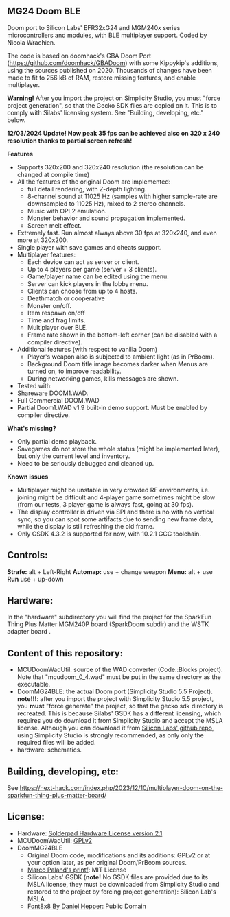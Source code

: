 ## MG24 Doom BLE
 Doom port to Silicon Labs' EFR32xG24 and MGM240x series microcontrollers and modules, with BLE multiplayer support.
 Coded by Nicola Wrachien.

The code is based on doomhack's GBA Doom Port (https://github.com/doomhack/GBADoom) with some Kippykip's additions, using the sources published on 2020. Thousands of changes have been made to fit to 256 kB of RAM, restore missing features, and enable multiplayer.

**Warning!** After you import the project on Simplicity Studio, you must "force project generation", so that the Gecko SDK files are copied on it. This is to comply with Silabs' licensing system. See "Building, developing, etc." below.

**12/03/2024 Update! Now peak 35 fps can be achieved also on 320 x 240 resolution thanks to partial screen refresh!**

**Features**

- Supports 320x200 and 320x240 resolution (the resolution can be changed at compile time)
- All the features of the original Doom are implemented:
  - full detail rendering, with Z-depth lighting.
  - 8-channel sound at 11025 Hz (samples with higher sample-rate are downsampled to 11025 Hz), mixed to 2 stereo channels.
  - Music with OPL2 emulation.
  - Monster behavior and sound propagation implemented.
  - Screen melt effect.
 - Extremely fast. Run almost always above 30 fps at 320x240, and even more at 320x200.
- Single player with save games and cheats support.
- Multiplayer features:
  - Each device can act as server or client.
  - Up to 4 players per game (server + 3 clients).
  - Game/player name can be edited using the menu.
  - Server can kick players in the lobby menu.
  - Clients can choose from up to 4 hosts.
  - Deathmatch or cooperative
  - Monster on/off.
  - Item respawn on/off
  - Time and frag limits.
  - Multiplayer over BLE.
  - Frame rate shown in the bottom-left corner (can be disabled with a compiler directive).
 - Additional features (with respect to vanilla Doom)
   - Player's weapon also is subjected to ambient light (as in PrBoom).
   - Background Doom title image becomes darker when Menus are turned on, to improve readability.
   - During networking games, kills messages are shown.
  - Tested with:
  - Shareware DOOM1.WAD.
  - Full Commercial DOOM.WAD
  - Partial Doom1.WAD v1.9 built-in demo support. Must be enabled by compiler directive.

**What's missing?**
- Only partial demo playback.
- Savegames do not store the whole status (might be implemented later), but only the current level and inventory.
- Need to be seriously debugged and cleaned up.

**Known issues**
- Multiplayer might be unstable in very crowded RF environments, i.e. joining might be difficult and 4-player game sometimes might be slow (from our tests, 3 player game is always fast, going at 30 fps).
- The display controller is driven via SPI and there is no with no vertical sync, so you can spot some artifacts due to sending new frame data, while the display is still refreshing the old frame.
- Only GSDK 4.3.2 is supported for now, with 10.2.1 GCC toolchain.

## Controls:
**Strafe:** alt + Left-Right
**Automap:** use + change weapon
**Menu:** alt + use
**Run** use + up-down


## Hardware:
In the "hardware" subdirectory you will find the project for the SparkFun Thing Plus Matter MGM240P board (SparkDoom subdir) and the WSTK adapter board .

## Content of this repository:
- MCUDoomWadUtil: source of the WAD converter (Code::Blocks project). Note that "mcudoom_0_4.wad" must be put in the same directory as the executable.
- DoomMG24BLE: the actual Doom port (Simplicity Studio 5.5 Project). **note!!!**: after you import the project with Simplicity Studio 5.5 project, you **must** "force generate" the project, so that the gecko sdk directory is recreated. This is because Silabs' GSDK has a different licensing, which requires you do download it from Simplicity Studio and accept the MSLA license.  Although you can download it from [Silicon Labs' github repo](https://github.com/SiliconLabs/gecko_sdk), using Simplicity Studio is strongly recommended, as only only the required files will be added.
- hardware: schematics.

## Building, developing, etc:
See https://next-hack.com/index.php/2023/12/10/multiplayer-doom-on-the-sparkfun-thing-plus-matter-board/

## License:
- Hardware: [Solderpad Hardware License version 2.1](https://solderpad.org/licenses/SHL-2.1)
- MCUDoomWadUtil: [GPLv2](https://www.gnu.org/licenses/old-licenses/gpl-2.0.en.html#SEC1)
- DoomMG24BLE
	- Original Doom code, modifications and its additions: GPLv2 or at your option later, as per original Doom/PrBoom sources.
	- [Marco Paland's printf](https://github.com/mpaland/printf): MIT License
	- Silicon Labs' GSDK (**note!** No GSDK files are provided due to its MSLA license, they must be downloaded from Simplicity Studio and restored to the project by forcing project generation): Silicon Lab's MSLA.
	- [Font8x8 By Daniel Hepper](https://github.com/dhepper/font8x8): Public Domain